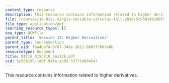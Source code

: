 ```yaml
---
content_type: resource
description: This resource contains information related to higher derivatives.
file: /courses/18-01sc-single-variable-calculus-fall-2010/5c9581961d0f94feac9253771dd94547_MIT18_01SCF10_Ses12b.pdf
file_type: application/pdf
learning_resource_types: []
ocw_type: OCWFile
parent_title: 'Session 12: Higher Derivatives'
parent_type: CourseSection
parent_uid: f0a4bb74-6fd7-34de-3811-8b0ff7607e0b
resourcetype: Document
title: MIT18_01SCF10_Ses12b.pdf
uid: 5c958196-1d0f-94fe-ac92-53771dd94547
---
```

This resource contains information related to higher derivatives.